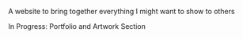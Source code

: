 A website to bring together everything I might want to show to others

In Progress: Portfolio and Artwork Section
